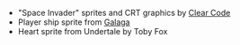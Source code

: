 * "Space Invader" sprites and CRT graphics by [Clear Code](https://opengameart.org/content/assets-for-a-space-invader-like-game)
* Player ship sprite from [Galaga](https://en.wikipedia.org/wiki/Galaga)
* Heart sprite from Undertale by Toby Fox
